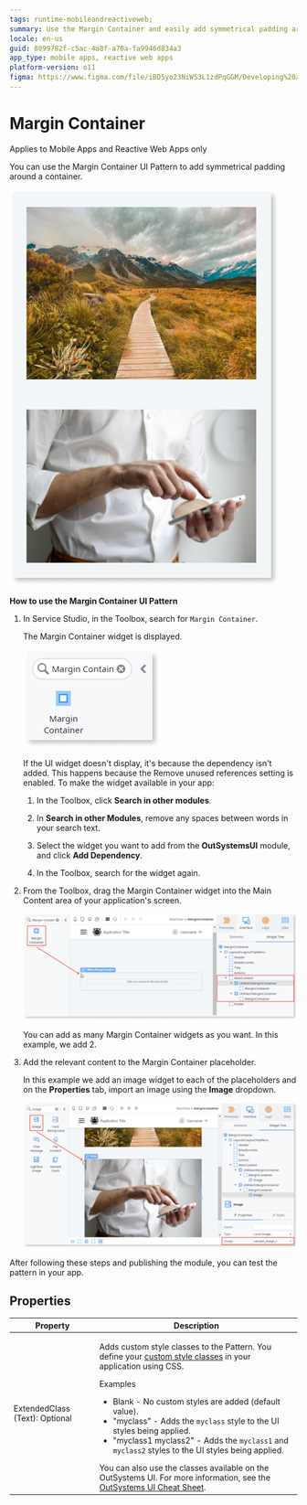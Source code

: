 ```yaml
---
tags: runtime-mobileandreactiveweb;  
summary: Use the Margin Container and easily add symmetrical padding around a container.
locale: en-us
guid: 8099782f-c5ac-4a8f-a70a-fa9946d834a3
app_type: mobile apps, reactive web apps
platform-version: o11
figma: https://www.figma.com/file/iBD5yo23NiW53L1zdPqGGM/Developing%20an%20Application?node-id=218:95
---
```


# Margin Container

<div class="info" markdown="1">

Applies to Mobile Apps and Reactive Web Apps only

</div>

You can use the Margin Container UI Pattern to add symmetrical padding around a container.

![Screenshot of an example using the Margin Container UI Pattern in Service Studio](images/margincontainer-1-ss.png "Margin Container Example")

**How to use the Margin Container UI Pattern**

1. In Service Studio, in the Toolbox, search for `Margin Container`.

    The Margin Container widget is displayed.

    ![Screenshot showing the Margin Container widget in the Service Studio Toolbox](images/margincontainer-2-ss.png "Margin Container Widget in Toolbox")

    If the UI widget doesn't display, it's because the dependency isn't added. This happens because the Remove unused references setting is enabled. To make the widget available in your app:

    1. In the Toolbox, click **Search in other modules**.

    1. In **Search in other Modules**, remove any spaces between words in your search text.
    
    1. Select the widget you want to add from the **OutSystemsUI** module, and click **Add Dependency**. 
    
    1. In the Toolbox, search for the widget again.

1. From the Toolbox, drag the Margin Container widget into the Main Content area of your application's screen.

    ![Screenshot of dragging the Margin Container widget into the Main Content area in Service Studio](images/margincontainer-3-ss.png "Dragging Margin Container Widget")

    You can add as many Margin Container widgets as you want. In this example, we add 2.

1. Add the relevant content to the Margin Container placeholder.

    In this example we add an image widget to each of the placeholders and on the **Properties** tab, import an image using the **Image** dropdown.

    ![Screenshot demonstrating how to add content to the Margin Container placeholders in Service Studio](images/margincontainer-4-ss.png "Adding Content to Margin Container")

After following these steps and publishing the module, you can test the pattern in your app.

## Properties

| Property | Description |
|---|---|
| ExtendedClass (Text): Optional | <p>Adds custom style classes to the Pattern. You define your [custom style classes](../../../look-feel/css.md) in your application using CSS.</p> <p>Examples <ul><li>Blank - No custom styles are added (default value).</li><li>"myclass" - Adds the ``myclass`` style to the UI styles being applied.</li><li>"myclass1 myclass2" - Adds the ``myclass1`` and ``myclass2`` styles to the UI styles being applied.</li></ul></p>You can also use the classes available on the OutSystems UI. For more information, see the [OutSystems UI Cheat Sheet](https://outsystemsui.outsystems.com/OutSystemsUIWebsite/CheatSheet). |
